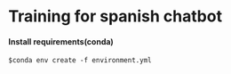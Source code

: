# Training for spanish chatbot

#### Install requirements(conda)

`$conda env create -f environment.yml`

